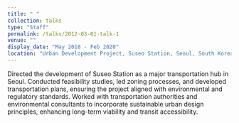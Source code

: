 ```yaml
---
title: " "
collection: talks
type: "Staff"
permalink: /talks/2012-03-01-talk-1
venue: ""
display_date: "May 2018 - Feb 2020"
location: "Urban Development Project, Suseo Station, Seoul, South Korea"
---
```


Directed the development of Suseo Station as a major transportation hub in Seoul. Conducted feasibility studies, led zoning processes, and developed transportation plans, ensuring the project aligned with environmental and regulatory standards. Worked with transportation authorities and environmental consultants to incorporate sustainable urban design principles, enhancing long-term viability and transit accessibility.
